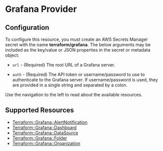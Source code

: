 # Grafana Provider

## Configuration

To configure this resource, you must create an AWS Secrets Manager secret with the name **terraform/grafana**. The below arguments may be included as the key/value or JSON properties in the secret or metadata object:

* ``url`` - (Required) The root URL of a Grafana server.

* ``auth`` - (Required) The API token or username/password to use to
  authenticate to the Grafana server. If username/password is used, they
  are provided in a single string and separated by a colon.

Use the navigation to the left to read about the available resources.


## Supported Resources

* [Terraform::Grafana::AlertNotification](../resources/grafana/Terraform-Grafana-AlertNotification/docs/README.md)
* [Terraform::Grafana::Dashboard](../resources/grafana/Terraform-Grafana-Dashboard/docs/README.md)
* [Terraform::Grafana::DataSource](../resources/grafana/Terraform-Grafana-DataSource/docs/README.md)
* [Terraform::Grafana::Folder](../resources/grafana/Terraform-Grafana-Folder/docs/README.md)
* [Terraform::Grafana::Organization](../resources/grafana/Terraform-Grafana-Organization/docs/README.md)